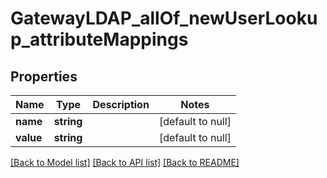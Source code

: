 # GatewayLDAP_allOf_newUserLookup_attributeMappings

## Properties
Name | Type | Description | Notes
------------ | ------------- | ------------- | -------------
**name** | **string** |  | [default to null]
**value** | **string** |  | [default to null]

[[Back to Model list]](../README.md#documentation-for-models) [[Back to API list]](../README.md#documentation-for-api-endpoints) [[Back to README]](../README.md)


